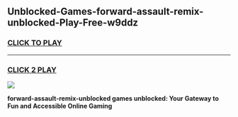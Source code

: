 
## Unblocked-Games-forward-assault-remix-unblocked-Play-Free-w9ddz
<h3>
<a href="https://premium76.site?title=forward-assault-remix-unblocked&ref=23A">CLICK TO PLAY</a></h3>
<hr>

<h3>
<a href="https://premium76.site?title=forward-assault-remix-unblocked&ref=23A">CLICK 2 PLAY</a>
  
</h3>

<a href="https://premium76.site?title=forward-assault-remix-unblocked&ref=23A"><img src="https://clearcache.store/games.png"></a>


**forward-assault-remix-unblocked games unblocked: Your Gateway to Fun and Accessible Online Gaming**
